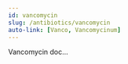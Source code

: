 ```yaml
---
id: vancomycin
slug: /antibiotics/vancomycin
auto-link: [Vanco, Vancomycinum]
---
```


Vancomycin doc...
